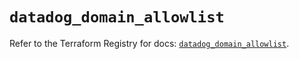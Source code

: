 # `datadog_domain_allowlist`

Refer to the Terraform Registry for docs: [`datadog_domain_allowlist`](https://registry.terraform.io/providers/datadog/datadog/3.70.0/docs/resources/domain_allowlist).
